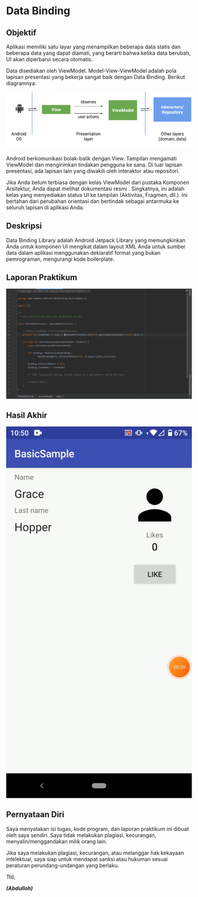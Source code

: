 # Data Binding

## Objektif
Aplikasi memiliki satu layar yang menampilkan beberapa data statis dan beberapa data yang dapat diamati, yang berarti bahwa ketika data berubah, UI akan diperbarui secara otomatis.

Data disediakan oleh ViewModel. Model-View-ViewModel adalah pola lapisan presentasi yang bekerja sangat baik dengan Data Binding. Berikut diagramnya:

![teori](img/teori.PNG)

Android berkomunikasi bolak-balik dengan View.  Tampilan mengamati ViewModel dan mengirimkan tindakan pengguna ke sana.  Di luar lapisan presentasi, ada lapisan lain yang diwakili oleh interaktor atau repositori.

Jika Anda belum terbiasa dengan kelas ViewModel dari pustaka Komponen Arsitektur, Anda dapat melihat dokumentasi resmi . Singkatnya, ini adalah kelas yang menyediakan status UI ke tampilan (Aktivitas, Fragmen, dll.). Ini bertahan dari perubahan orientasi dan bertindak sebagai antarmuka ke seluruh lapisan di aplikasi Anda.

## Deskripsi
Data Binding Library adalah Android Jetpack Library yang memungkinkan Anda untuk komponen UI mengikat dalam layout XML Anda untuk sumber data dalam aplikasi menggunakan deklaratif format yang bukan pemrograman, mengurangi kode boilerplate.

## Laporan Praktikum

![code](img/samplecode.PNG)


## Hasil Akhir

![hasil](img/hasil.gif)


## Pernyataan Diri

Saya menyatakan isi tugas, kode program, dan laporan praktikum ini dibuat oleh saya sendiri. Saya tidak melakukan plagiasi, kecurangan, menyalin/menggandakan milik orang lain.

Jika saya melakukan plagiasi, kecurangan, atau melanggar hak kekayaan intelektual, saya siap untuk mendapat sanksi atau hukuman sesuai peraturan perundang-undangan yang berlaku.

Ttd,

***(Abdulloh)***
